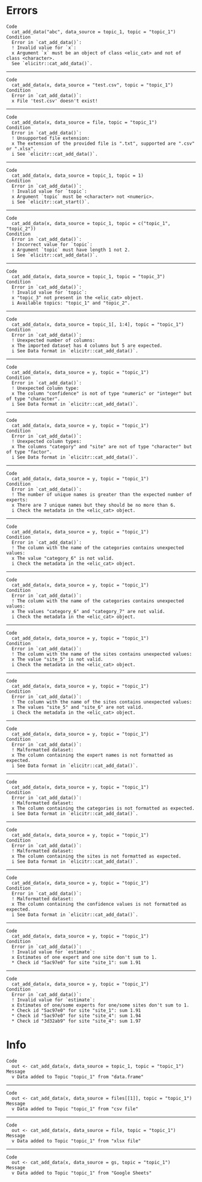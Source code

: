 # Errors

    Code
      cat_add_data("abc", data_source = topic_1, topic = "topic_1")
    Condition
      Error in `cat_add_data()`:
      ! Invalid value for `x`:
      x Argument `x` must be an object of class <elic_cat> and not of class <character>.
      See `elicitr::cat_add_data()`.

---

    Code
      cat_add_data(x, data_source = "test.csv", topic = "topic_1")
    Condition
      Error in `cat_add_data()`:
      x File 'test.csv' doesn't exist!

---

    Code
      cat_add_data(x, data_source = file, topic = "topic_1")
    Condition
      Error in `cat_add_data()`:
      ! Unsupported file extension:
      x The extension of the provided file is ".txt", supported are ".csv" or ".xlsx".
      i See `elicitr::cat_add_data()`.

---

    Code
      cat_add_data(x, data_source = topic_1, topic = 1)
    Condition
      Error in `cat_add_data()`:
      ! Invalid value for `topic`:
      x Argument `topic` must be <character> not <numeric>.
      i See `elicitr::cat_start()`.

---

    Code
      cat_add_data(x, data_source = topic_1, topic = c("topic_1", "topic_2"))
    Condition
      Error in `cat_add_data()`:
      ! Incorrect value for `topic`:
      x Argument `topic` must have length 1 not 2.
      i See `elicitr::cat_add_data()`.

---

    Code
      cat_add_data(x, data_source = topic_1, topic = "topic_3")
    Condition
      Error in `cat_add_data()`:
      ! Invalid value for `topic`:
      x "topic_3" not present in the <elic_cat> object.
      i Available topics: "topic_1" and "topic_2".

---

    Code
      cat_add_data(x, data_source = topic_1[, 1:4], topic = "topic_1")
    Condition
      Error in `cat_add_data()`:
      ! Unexpected number of columns:
      x The imported dataset has 4 columns but 5 are expected.
      i See Data format in `elicitr::cat_add_data()`.

---

    Code
      cat_add_data(x, data_source = y, topic = "topic_1")
    Condition
      Error in `cat_add_data()`:
      ! Unexpected column type:
      x The column "confidence" is not of type "numeric" or "integer" but of type "character".
      i See Data format in `elicitr::cat_add_data()`.

---

    Code
      cat_add_data(x, data_source = y, topic = "topic_1")
    Condition
      Error in `cat_add_data()`:
      ! Unexpected column types:
      x The columns "category" and "site" are not of type "character" but of type "factor".
      i See Data format in `elicitr::cat_add_data()`.

---

    Code
      cat_add_data(x, data_source = y, topic = "topic_1")
    Condition
      Error in `cat_add_data()`:
      ! The number of unique names is greater than the expected number of experts:
      x There are 7 unique names but they should be no more than 6.
      i Check the metadata in the <elic_cat> object.

---

    Code
      cat_add_data(x, data_source = y, topic = "topic_1")
    Condition
      Error in `cat_add_data()`:
      ! The column with the name of the categories contains unexpected values:
      x The value "category_6" is not valid.
      i Check the metadata in the <elic_cat> object.

---

    Code
      cat_add_data(x, data_source = y, topic = "topic_1")
    Condition
      Error in `cat_add_data()`:
      ! The column with the name of the categories contains unexpected values:
      x The values "category_6" and "category_7" are not valid.
      i Check the metadata in the <elic_cat> object.

---

    Code
      cat_add_data(x, data_source = y, topic = "topic_1")
    Condition
      Error in `cat_add_data()`:
      ! The column with the name of the sites contains unexpected values:
      x The value "site_5" is not valid.
      i Check the metadata in the <elic_cat> object.

---

    Code
      cat_add_data(x, data_source = y, topic = "topic_1")
    Condition
      Error in `cat_add_data()`:
      ! The column with the name of the sites contains unexpected values:
      x The values "site_5" and "site_6" are not valid.
      i Check the metadata in the <elic_cat> object.

---

    Code
      cat_add_data(x, data_source = y, topic = "topic_1")
    Condition
      Error in `cat_add_data()`:
      ! Malformatted dataset:
      x The column containing the expert names is not formatted as expected.
      i See Data format in `elicitr::cat_add_data()`.

---

    Code
      cat_add_data(x, data_source = y, topic = "topic_1")
    Condition
      Error in `cat_add_data()`:
      ! Malformatted dataset:
      x The column containing the categories is not formatted as expected.
      i See Data format in `elicitr::cat_add_data()`.

---

    Code
      cat_add_data(x, data_source = y, topic = "topic_1")
    Condition
      Error in `cat_add_data()`:
      ! Malformatted dataset:
      x The column containing the sites is not formatted as expected.
      i See Data format in `elicitr::cat_add_data()`.

---

    Code
      cat_add_data(x, data_source = y, topic = "topic_1")
    Condition
      Error in `cat_add_data()`:
      ! Malformatted dataset:
      x The column containing the confidence values is not formatted as expected.
      i See Data format in `elicitr::cat_add_data()`.

---

    Code
      cat_add_data(x, data_source = y, topic = "topic_1")
    Condition
      Error in `cat_add_data()`:
      ! Invalid value for `estimate`:
      x Estimates of one expert and one site don't sum to 1.
      * Check id "5ac97e0" for site "site_1": sum 1.91

---

    Code
      cat_add_data(x, data_source = y, topic = "topic_1")
    Condition
      Error in `cat_add_data()`:
      ! Invalid value for `estimate`:
      x Estimates of one/some experts for one/some sites don't sum to 1.
      * Check id "5ac97e0" for site "site_1": sum 1.91
      * Check id "5ac97e0" for site "site_4": sum 1.94
      * Check id "3d32ab9" for site "site_4": sum 1.97

# Info

    Code
      out <- cat_add_data(x, data_source = topic_1, topic = "topic_1")
    Message
      v Data added to Topic "topic_1" from "data.frame"

---

    Code
      out <- cat_add_data(x, data_source = files[[1]], topic = "topic_1")
    Message
      v Data added to Topic "topic_1" from "csv file"

---

    Code
      out <- cat_add_data(x, data_source = file, topic = "topic_1")
    Message
      v Data added to Topic "topic_1" from "xlsx file"

---

    Code
      out <- cat_add_data(x, data_source = gs, topic = "topic_1")
    Message
      v Data added to Topic "topic_1" from "Google Sheets"

